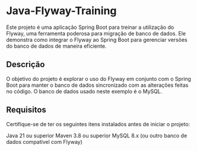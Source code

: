 # Java-Flyway-Training
Este projeto é uma aplicação Spring Boot para treinar a utilização do Flyway, uma ferramenta poderosa para migração de banco de dados. Ele demonstra como integrar o Flyway ao Spring Boot para gerenciar versões do banco de dados de maneira eficiente.

## Descrição
O objetivo do projeto é explorar o uso do Flyway em conjunto com o Spring Boot para manter o banco de dados sincronizado com as alterações feitas no código. O banco de dados usado neste exemplo é o MySQL.

## Requisitos
Certifique-se de ter os seguintes itens instalados antes de iniciar o projeto:

Java 21 ou superior
Maven 3.8 ou superior
MySQL 8.x (ou outro banco de dados compatível com Flyway)
